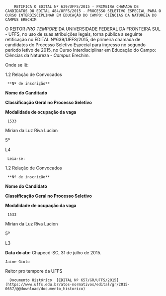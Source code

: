         RETIFICA O EDITAL Nº 639/UFFS/2015 - PRIMEIRA CHAMADA DE CANDIDATOS DO EDITAL 484/UFFS/2015 - PROCESSO SELETIVO ESPECIAL PARA O CURSO INTERDISCIPLINAR EM EDUCAÇÃO DO CAMPO: CIÊNCIAS DA NATUREZA DO CAMPUS ERECHIM  

O REITOR *PRO TEMPORE* DA UNIVERSIDADE FEDERAL DA FRONTEIRA SUL - UFFS, no uso de suas atribuições legais, torna pública a seguinte retificação no EDITAL Nº639/UFFS/2015, de primeira chamada de candidatos do Processo Seletivo Especial para ingresso no segundo período letivo de 2015, no Curso Interdisciplinar em Educação do Campo: Ciências da Natureza - *Campus* Erechim.

 Onde se lê:

 1.2 Relação de Convocados

     **Nº de inscrição**

   **Nome do Canditado**

   **Classificação Geral no Processo Seletivo**

   **Modalidade de ocupação da vaga**

     1533

   Mirian da Luz Riva Lucian

   5º

   L4

     Leia-se:

 1.2 Relação de Convocados

     **Nº de inscrição**

   **Nome do Candidato**

   **Classificação Geral no Processo Seletivo**

   **Modalidade de ocupação da vaga**

     1533

   Mirian da Luz Riva Lucion

   5º

   L3

      

   **Data do ato:** Chapecó-SC, 31 de julho de 2015.   
 

    Jaime Giolo   
 Reitor pro tempore da UFFS 

      Documento Histórico  [EDITAL Nº 657/GR/UFFS/2015](https://www.uffs.edu.br/atos-normativos/edital/gr/2015-0657/@@download/documento_historico)     
      